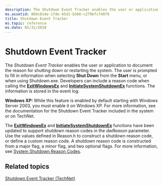 ```yaml
---
description: The Shutdown Event Tracker enables the user or application to document the reason for shutting down or restarting the system.
ms.assetid: 860c014e-1fde-45d1-b366-c279bfcf4079
title: Shutdown Event Tracker
ms.topic: reference
ms.date: 05/31/2018
---
```


# Shutdown Event Tracker

The *Shutdown Event Tracker* enables the user or application to document the reason for shutting down or restarting the system. The user is prompted to fill in information when selecting **Shut Down** from the **Start** menu, or when using Shutdown.exe. Developers can include a reason code when calling the [**ExitWindowsEx**](/windows/desktop/api/Winuser/nf-winuser-exitwindowsex) and [**InitiateSystemShutdownEx**](/windows/desktop/api/Winreg/nf-winreg-initiatesystemshutdownexa) functions. The information is stored in the event log.

**Windows XP:** While this feature is enabled by default starting with Windows Server 2003, you must enable it on Windows XP. For more information, see the documentation for the Shutdown Event Tracker included in the system or on TechNet.

The [**ExitWindowsEx**](/windows/desktop/api/Winuser/nf-winuser-exitwindowsex) and [**InitiateSystemShutdownEx**](/windows/desktop/api/Winreg/nf-winreg-initiatesystemshutdownexa) functions have been updated to support shutdown reason codes in the *dwReason* parameter. Use the values defined in Reason.h to construct a shutdown reason code, or define a custom reason code. A shutdown reason code is constructed from a major flag, a minor flag, and two optional flags. For more information, see [System Shutdown Reason Codes](system-shutdown-reason-codes.md).

## Related topics

<dl> <dt>

[Shutdown Event Tracker (TechNet)](/previous-versions/windows/it-pro/windows-server-2003/cc783475(v=ws.10))
</dt> </dl>

 

 
